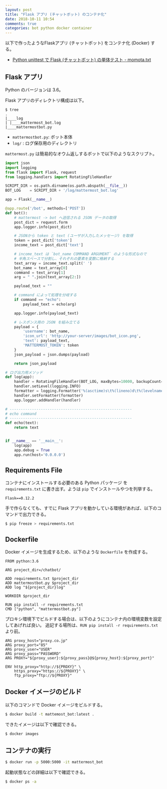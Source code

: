 ```yaml
---
layout: post
title: "Flask アプリ (チャットボット) のコンテナ化"
date: 2018-10-11 10:54
comments: true
categories: bot python docker container
---
```

以下で作ったようなFlaskアプリ (チャットボット) をコンテナ化 (Docker) する。

- [Python unittest で Flask (チャットボット) の単体テスト - momota.txt](http://momota.github.io/blog/2018/06/19/unittest/)

<!-- more -->


## Flask アプリ

Python のバージョンは 3.6。

Flask アプリのディレクトリ構成は以下。

```
$ tree
.
|____log
| |____mattermost_bot.log
|____mattermostbot.py
```

- `mattermostbot.py`: ボット本体
- `log/` : ログ保存用のディレクトリ

`mattermost.py` は簡易的なオウム返しするボットで以下のようなスクリプト。

```python
import json
import logging
from flask import Flask, request
from logging.handlers import RotatingFileHandler

SCRIPT_DIR = os.path.dirname(os.path.abspath(__file__))
BOT_LOG    = SCRIPT_DIR + '/log/mattermost_bot.log'

app = Flask(__name__)

@app.route('/bot', methods=['POST'])
def bot():
    # mattermost -> bot へ送信される JSON データの取得
    post_dict = request.form
    app.logger.info(post_dict)

    # JSONから token と text (ユーザが入力したメッセージ) を取得
    token = post_dict['token']
    income_text = post_dict['text']

    # income_text は `bot_name COMMAND ARGUMENT` のような形式なので
    # 半角スペースで分割し、それぞれの要素を変数に格納する
    text_array = income_text.split(' ')
    bot_name = text_array[0]
    command = text_array[1]
    arg = " ".join(text_array[2:])

    payload_text = ""

    # command によって処理を分岐する
    if command == "echo":
        payload_text = echo(arg)

    app.logger.info(payload_text)

    # レスポンス用の JSON を組み立てる
    payload = {
        'username': bot_name,
        'icon_url': 'http://your-server/images/bot_icon.png',
        'text': payload_text,
        'MATTERMOST_TOKEN': token
    }
    json_payload = json.dumps(payload)

    return json_payload

# ログ出力用メソッド
def log(app):
    handler = RotatingFileHandler(BOT_LOG, maxBytes=10000, backupCount=2)
    handler.setLevel(logging.INFO)
    formatter = logging.Formatter('%(asctime)s\t%(lineno)d\t%(levelname)s\t%(name)s\t%(message)s')
    handler.setFormatter(formatter)
    app.logger.addHandler(handler)

# -------------------------------------------------------
# echo command
# -------------------------------------------------------
def echo(text):
    return text


if __name__ == '__main__':
    log(app)
    app.debug = True
    app.run(host='0.0.0.0')
```

## Requirements File

コンテナにインストールする必要のある Python パッケージ を `requirements.txt` に書き出す。ようは `pip` でインストールやつを列挙する。

```
Flask==0.12.2
```

手で作らなくても、すでに Flask アプリを動かしている環境があれば、以下のコマンドで出力できる。

```sh
$ pip freeze > requirements.txt
```

## Dockerfile

Docker イメージを生成するため、以下のような `Dockerfile` を作成する。

```
FROM python:3.6

ARG project_dir=/chatbot/

ADD requirements.txt $project_dir
ADD mattermostbot.py $project_dir
ADD log "${project_dir}log"

WORKDIR $project_dir

RUN pip install -r requirements.txt
CMD ["python", "mattermostbot.py"]
```

プロキシ環境下でビルドする場合は、以下のようにコンテナ内の環境変数を設定してあげれば良い。
追記する場所は、`RUN pip install -r requirements.txt` より前。

```
ARG proxy_host="proxy.co.jp"
ARG proxy_port="85"
ARG proxy_user="USER"
ARG proxy_pass="PASSWORD"
ARG PROXY="${proxy_user}:${proxy_pass}@${proxy_host}:${proxy_port}"

ENV http_proxy="http://${PROXY}" \
    https_proxy="https://${PROXY}" \
    ftp_proxy="ftp://${PROXY}"
```

## Docker イメージのビルド

以下のコマンドで Docker イメージをビルドする。

```sh
$ docker build -t mattemost_bot:latest .
```

できたイメージは以下で確認できる。

```sh
$ docker images
```

## コンテナの実行

```sh
$ docker run -p 5000:5000 -it mattermost_bot
```

起動状態などの詳細は以下で確認できる。

```sh
$ docker ps -a
```
